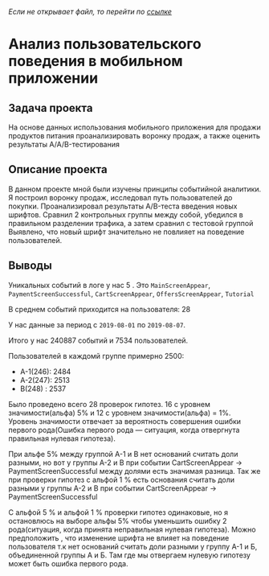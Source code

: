 *Если не открывает файл, то перейти по [ссылке](https://nbviewer.jupyter.org/github/kotl68/introductions/blob/master/behavior_analysis/user_analysis.ipynb)*

# Анализ пользовательского поведения в мобильном приложении
## Задача проекта  
На основе данных использования мобильного приложения для продажи продуктов питания проанализировать воронку продаж, а также оценить результаты A/A/B-тестирования 
## Описание проекта 
В данном проекте мной были изучены принципы событийной аналитики. Я построил
воронку продаж, исследовал путь пользователей до покупки. Проанализировал
результаты A/B-теста введения новых шрифтов. Сравнил 2 контрольных группы между
собой, убедился в правильном разделении трафика, а затем сравнил с тестовой группой
Выявлено, что новый шрифт значительно не повлияет на поведение пользователей.
## Выводы

Уникальных событий в логе  у нас 5 . Это `MainScreenAppear`, `PaymentScreenSuccessful`, `CartScreenAppear`,
      `OffersScreenAppear`, `Tutorial`
      
В среднем событий приходится на пользователя: 28

У нас данные за период с `2019-08-01` по `2019-08-07`.

Итого у нас 240887 событий и 7534 пользователей.

Пользователей в каждомй группе примерно 2500:
- А-1(246):    2484
- А-2(247):    2513
- В(248) :      2537

Было проведено всего 28 проверок гипотез. 16 с уровнем значимости(альфа) 5% и 12 с уровнем значимости(альфа) = 1%. Уровень значимости отвечает за  вероятность совершения ошибки первого рода(Ошибка первого рода — ситуация, когда отвергнута правильная нулевая гипотеза).
 
При альфе 5%  между группой А-1 и В нет оснований считать доли разными, но вот у группы А-2 и В при событии CartScreenAppear → PaymentScreenSuccessful между долями есть значимая разница. Так же при проверки гипотез с альфой 1 % есть основания считать доли разными у группы А-2 и В при событии CartScreenAppear → PaymentScreenSuccessful

С альфой 5 % и альфой 1 % проверки гипотез одинаковые, но я остановлюсь на выборе альфы 5% чтобы уменьшить ошибку 2 рода(ситуация, когда принята неправильная нулевая гипотеза). Можно предположить , что изменение шрифта не влияет на поведение пользователя т.к нет оснований считать доли разными у группу А-1 и Б, объединенной группы А и Б. Там где мы отвергаем нулевую гипотезу может быть ошибка первого рода.

